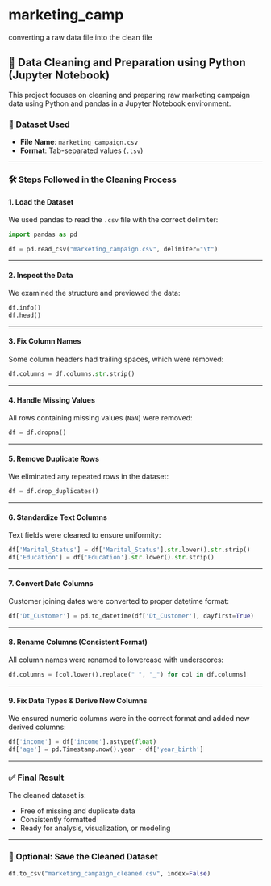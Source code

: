 # marketing_camp
converting a raw data file into the  clean file

## 🧹 Data Cleaning and Preparation using Python (Jupyter Notebook)

This project focuses on cleaning and preparing raw marketing campaign data using Python and pandas in a Jupyter Notebook environment.

### 📁 Dataset Used
- **File Name**: `marketing_campaign.csv`
- **Format**: Tab-separated values (`.tsv`)

---

### 🛠️ Steps Followed in the Cleaning Process

#### 1. Load the Dataset

We used pandas to read the `.csv` file with the correct delimiter:

```python
import pandas as pd

df = pd.read_csv("marketing_campaign.csv", delimiter="\t")
```

---

#### 2. Inspect the Data

We examined the structure and previewed the data:

```python
df.info()
df.head()
```

---

#### 3. Fix Column Names

Some column headers had trailing spaces, which were removed:

```python
df.columns = df.columns.str.strip()
```

---

#### 4. Handle Missing Values

All rows containing missing values (`NaN`) were removed:

```python
df = df.dropna()
```

---

#### 5. Remove Duplicate Rows

We eliminated any repeated rows in the dataset:

```python
df = df.drop_duplicates()
```

---

#### 6. Standardize Text Columns

Text fields were cleaned to ensure uniformity:

```python
df['Marital_Status'] = df['Marital_Status'].str.lower().str.strip()
df['Education'] = df['Education'].str.lower().str.strip()
```

---

#### 7. Convert Date Columns

Customer joining dates were converted to proper datetime format:

```python
df['Dt_Customer'] = pd.to_datetime(df['Dt_Customer'], dayfirst=True)
```

---

#### 8. Rename Columns (Consistent Format)

All column names were renamed to lowercase with underscores:

```python
df.columns = [col.lower().replace(" ", "_") for col in df.columns]
```

---

#### 9. Fix Data Types & Derive New Columns

We ensured numeric columns were in the correct format and added new derived columns:

```python
df['income'] = df['income'].astype(float)
df['age'] = pd.Timestamp.now().year - df['year_birth']
```

---

### ✅ Final Result

The cleaned dataset is:
- Free of missing and duplicate data
- Consistently formatted
- Ready for analysis, visualization, or modeling

---

### 💾 Optional: Save the Cleaned Dataset

```python
df.to_csv("marketing_campaign_cleaned.csv", index=False)

